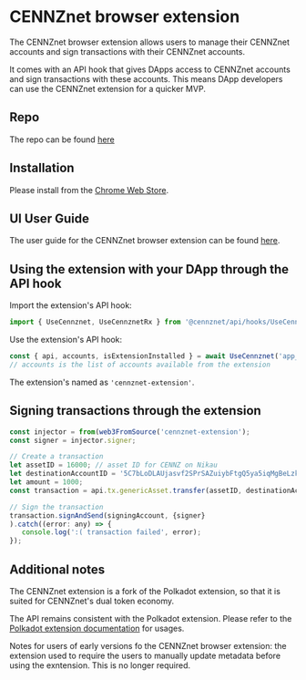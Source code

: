 # CENNZnet browser extension

The CENNZnet browser extension allows users to manage their CENNZnet accounts and sign transactions with their CENNZnet accounts. 

It comes with an API hook that gives DApps access to CENNZnet accounts and sign transactions with these accounts. This means DApp developers can use the CENNZnet extension for a quicker MVP.

## Repo
The repo can be found [here](https://github.com/cennznet/extension)

## Installation

Please install from the [Chrome Web Store](https://chrome.google.com/webstore/detail/cennznet-extension/feckpephlmdcjnpoclagmaogngeffafk).

## UI User Guide
The user guide for the CENNZnet browser extension can be found [here](https://cennz.net/knowledge-hub/navigating-cennznet/cennznet-browser-extension-user-guide/).

## Using the extension with your DApp through the API hook

Import the extension's API hook:
```js
import { UseCennznet, UseCennznetRx } from '@cennznet/api/hooks/UseCennznet';
```

Use the extension's API hook:
```js
const { api, accounts, isExtensionInstalled } = await UseCennznet('app_name', { network: 'azalea' });
// accounts is the list of accounts available from the extension
```

The extension's named as ``'cennznet-extension'``.

## Signing transactions through the extension
```js
const injector = from(web3FromSource('cennznet-extension');
const signer = injector.signer;

// Create a transaction
let assetID = 16000; // asset ID for CENNZ on Nikau
let destinationAccountID = '5C7bLoDLAUjasvf2SPrSAZuiybFtgQ5ya5iqMgBeLzkwGRRr';
let amount = 1000;
const transaction = api.tx.genericAsset.transfer(assetID, destinationAccountID, amount);

// Sign the transaction
transaction.signAndSend(signingAccount, {signer}
).catch((error: any) => {
   console.log(':( transaction failed', error);
});
```


## Additional notes
The CENNZnet extension is a fork of the Polkadot extension, so that it is suited for CENNZnet's dual token economy. 

The API remains consistent with the Polkadot extension. Please refer to the [Polkadot extension documentation](https://polkadot.js.org/docs/extension/) for usages.

Notes for users of early versions fo the CENNZnet browser extension: the extension used to require the users to manually update metadata before using the exntension. This is no longer required.